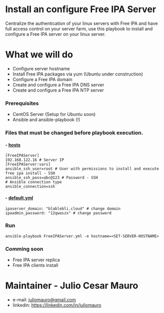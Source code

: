 # Install an configure Free IPA Server

Centralize the authentication of your linux servers with Free IPA and have full access control on your server farm, use this playbook to install and configure a Free IPA server on your linux server. 

# What we will do
  - Configure server hostname
  - Install Free IPA packages via yum (Ubuntu under construction)
  - Configure a Free IPA domain
  - Create and configure a Free IPA DNS server
  - Create and configure a Free IPA NTP server
### Prerequisites
* CentOS Server (Setup for Ubuntu soon)
* Ansible and ansible-playbook (!)

### Files that must be changed before playbook execution.

#### - [hosts](https://github.com/juliomauro/FreeIPAServer/blob/master/hosts)

```
[FreeIPAServer]
192.168.122.16 # Server IP 
[FreeIPAServer:vars]
ansible_ssh_user=root # User with permissions to install and execute free ipa install - SSH
ansible_ssh_pass=abc@123 # Password - SSH
# Ansible connection type
ansible_connection=ssh
```
#### - [default.yml](https://github.com/juliomauro/FreeIPAServer/blob/master/roles/ipaserver-install/vars/default.yml)
```
ipaserver_domain: "blablebli.cloud" # change domain
ipaadmin_password: "12qwaszx" # change password
```
### Run
 ```
 ansible-playbook FreeIPAServer.yml -e hostname=<SET-SERVER-HOSTNAME>
 ```

### Comming soon

- Free IPA server replica
- Free IPA clients install

# Maintainer - Julio Cesar Mauro
- e-mail: <juliomauro@gmail.com>
- linkedin: <https://linkedin.com/in/juliomauro>
